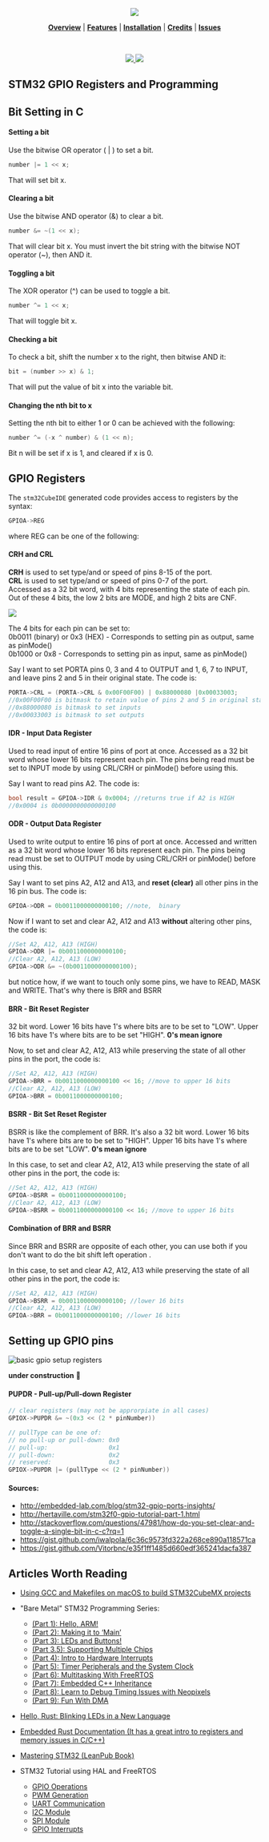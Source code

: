 <p align="center">
  <a name="brand" href="#">
    <img src="images/nucleo_board_layout.png">
  </a>
</p>

<p align="center">
  <b><a href="#overview">Overview</a></b>
  |
  <b><a href="#features">Features</a></b>
  |
  <b><a href="#installation">Installation</a></b>
  |
  <b><a href="#credits">Credits</a></b>
  |
  <b><a href="#issues">Issues</a></b>
</p>

<br>

<p align="center">
  <!-- <a href="https://sqlast.herokuapp.com/"> 
    <img src="https://sqlast.herokuapp.com/badge.svg" alt=" "> 
  </a> -->
  <!-- <a href="https://travis-ci.org/jdrew1303/sqlgenerate"> 
    <img src="https://img.shields.io/travis/jdrew1303/sqlgenerate.svg?style=flat-square" alt=" "> 
  </a> -->
  <!-- <a href="./LICENSE"> 
    <img src="http://img.shields.io/badge/license-MIT-blue.svg?style=flat-square" alt=" "> 
  </a> -->
  <a href=""> 
    <img src="https://img.shields.io/badge/platform-C%20%7C%20Cpp%20%7C%20Lua-808080.svg?style=flat-square" alt=" "> 
  </a>
  <a href=""> 
    <img src="https://img.shields.io/badge/documentation-below-green.svg?style=flat-square" alt=" "> 
  </a>
</p>

## STM32 GPIO Registers and Programming


## Bit Setting in C

#### Setting a bit

Use the bitwise OR operator ( | ) to set a bit.
``` c
number |= 1 << x;
```
That will set bit x.

#### Clearing a bit

Use the bitwise AND operator (&) to clear a bit.
``` c
number &= ~(1 << x);
```
That will clear bit x. You must invert the bit string with the bitwise NOT operator (~), then AND it.

#### Toggling a bit

The XOR operator (^) can be used to toggle a bit.<br>
``` c
number ^= 1 << x;
```
That will toggle bit x.

#### Checking a bit

To check a bit, shift the number x to the right, then bitwise AND it:
``` c
bit = (number >> x) & 1;
```
That will put the value of bit x into the variable bit.

#### Changing the nth bit to x

Setting the nth bit to either 1 or 0 can be achieved with the following:

```c
number ^= (-x ^ number) & (1 << n);
```
Bit n will be set if x is 1, and cleared if x is 0.

## GPIO Registers

The `stm32CubeIDE` generated code provides access to registers by the syntax:

```cpp
GPIOA->REG
```
where REG can be one of the following:

#### CRH and CRL

**CRH** is used to set type/and or speed of pins 8-15 of the port. <br>
**CRL** is used to set type/and or speed of pins 0-7 of the port. <br>
Accessed as a 32 bit word, with 4 bits representing the state of each pin. Out of these 4 bits, the low 2 bits are MODE, and high 2 bits are CNF.

![](images/chr_crl_registers.png)

The 4 bits for each pin can be set to:  
0b0011 (binary) or 0x3 (HEX) - Corresponds to setting pin as output, same as pinMode()  
0b1000  or 0x8 - Corresponds to setting pin as input, same as pinMode()

Say I want to set PORTA pins 0, 3 and 4 to OUTPUT and 1, 6, 7 to INPUT, and leave pins 2 and 5 in their original state. The code is:
```cpp
PORTA->CRL = (PORTA->CRL & 0x00F00F00) | 0x88000080 |0x00033003;
//0x00F00F00 is bitmask to retain value of pins 2 and 5 in original state
//0x88000080 is bitmask to set inputs
//0x00033003 is bitmask to set outputs
```

#### IDR - Input Data Register
Used to read input of entire 16 pins of port at once. Accessed as a 32 bit word whose lower 16 bits represent each pin.
The pins being read must be set to INPUT mode by using CRL/CRH or pinMode() before using this.

Say I want to read pins A2. The code is:
```cpp
bool result = GPIOA->IDR & 0x0004; //returns true if A2 is HIGH
//0x0004 is 0b0000000000000100
```

#### ODR - Output Data Register
Used to write output to entire 16 pins of port at once. Accessed and written as a 32 bit word whose lower 16 bits represent each pin.
The pins being read must be set to OUTPUT mode by using CRL/CRH or pinMode() before using this.

Say I want to set pins A2, A12 and A13, and **reset (clear)** all other pins in the 16 pin bus. The code is:
```cpp
GPIOA->ODR = 0b0011000000000100; //note,  binary
```

Now if I want to set and clear A2, A12 and A13 **without** altering other pins, the code is:

```cpp
//Set A2, A12, A13 (HIGH)
GPIOA->ODR |= 0b0011000000000100;
//Clear A2, A12, A13 (LOW)
GPIOA->ODR &= ~(0b0011000000000100);
```

but notice how, if we want to touch only some pins, we have to READ, MASK and WRITE. That's why there is BRR and BSRR

#### BRR - Bit Reset Register
32 bit word. Lower 16 bits have 1's where bits are to be set to "LOW". Upper 16 bits have 1's where bits are to be set "HIGH".
**0's mean ignore**

Now, to set and clear A2, A12, A13 while preserving the state of all other pins in the port, the code is:

```cpp
//Set A2, A12, A13 (HIGH)
GPIOA->BRR = 0b0011000000000100 << 16; //move to upper 16 bits
//Clear A2, A12, A13 (LOW)
GPIOA->BRR = 0b0011000000000100;
```

#### BSRR - Bit Set Reset Register

BSRR is like the complement of BRR. It's also a 32 bit word. Lower 16 bits have 1's where bits are to be set to "HIGH". Upper 16 bits have 1's where bits are to be set "LOW".
**0's mean ignore**

In this case, to set and clear A2, A12, A13 while preserving the state of all other pins in the port, the code is:

```cpp
//Set A2, A12, A13 (HIGH)
GPIOA->BSRR = 0b0011000000000100;
//Clear A2, A12, A13 (LOW)
GPIOA->BSRR = 0b0011000000000100 << 16; //move to upper 16 bits
```

#### Combination of BRR and BSRR

Since BRR and BSRR are opposite of each other, you can use both if you don't want to do the bit shift left operation .

In this case, to set and clear A2, A12, A13 while preserving the state of all other pins in the port, the code is:

```cpp
//Set A2, A12, A13 (HIGH)
GPIOA->BSRR = 0b0011000000000100; //lower 16 bits
//Clear A2, A12, A13 (LOW)
GPIOA->BRR = 0b0011000000000100; //lower 16 bits
```

## Setting up GPIO pins

![basic gpio setup registers](images/gpio_setup_registers.png)

__under construction__ 🙈

#### PUPDR - Pull-up/Pull-down Register

```cpp
// clear registers (may not be approrpiate in all cases)
GPIOX->PUPDR &= ~(0x3 << (2 * pinNumber))

// pullType can be one of:
// no pull-up or pull-down: 0x0
// pull-up:                 0x1
// pull-down:               0x2
// reserved:                0x3
GPIOX->PUPDR |= (pullType << (2 * pinNumber))
```

#### Sources:  
* http://embedded-lab.com/blog/stm32-gpio-ports-insights/  
* http://hertaville.com/stm32f0-gpio-tutorial-part-1.html
* http://stackoverflow.com/questions/47981/how-do-you-set-clear-and-toggle-a-single-bit-in-c-c?rq=1
* https://gist.github.com/iwalpola/6c36c9573fd322a268ce890a118571ca
* https://gist.github.com/Vitorbnc/e35f1ff1485d660edf365241dacfa387

## Articles Worth Reading

* [Using GCC and Makefiles on macOS to build STM32CubeMX projects](https://github.com/glegrain/STM32-with-macOS)
* "Bare Metal" STM32 Programming Series:
    * [(Part 1): Hello, ARM!](https://vivonomicon.com/2018/04/02/bare-metal-stm32-programming-part-1-hello-arm/)
    * [(Part 2): Making it to ‘Main’](https://vivonomicon.com/2018/04/20/bare-metal-stm32-programming-part-2-making-it-to-main/)
    * [(Part 3): LEDs and Buttons!](https://vivonomicon.com/2018/04/22/bare-metal-stm32-programming-part-3-leds-and-buttons/)
    * [(Part 3.5): Supporting Multiple Chips](https://vivonomicon.com/2018/04/25/bare-metal-stm32-programming-part-3-5-supporting-multiple-chips/)
    * [(Part 4): Intro to Hardware Interrupts](https://vivonomicon.com/2018/04/28/bare-metal-stm32-programming-part-4-intro-to-hardware-interrupts/)
    * [(Part 5): Timer Peripherals and the System Clock](https://vivonomicon.com/2018/05/20/bare-metal-stm32-programming-part-5-timer-peripherals-and-the-system-clock/)
    * [(Part 6): Multitasking With FreeRTOS](https://vivonomicon.com/2018/08/23/bare-metal-stm32-programming-part-6-multitasking-with-freertos/)
    * [(Part 7): Embedded C++ Inheritance](https://vivonomicon.com/2018/09/05/bare-metal-stm32-programming-part-7-embedded-c-inheritance/)
    * [(Part 8): Learn to Debug Timing Issues with Neopixels](https://vivonomicon.com/2018/12/28/bare-metal-stm32-programming-part-8-learn-to-debug-timing-issues-with-neopixels/)
    * [(Part 9): Fun With DMA](https://vivonomicon.com/2019/07/05/bare-metal-stm32-programming-part-9-dma-megamix/)

* [Hello, Rust: Blinking LEDs in a New Language](https://vivonomicon.com/2019/05/23/hello-rust-blinking-leds-in-a-new-language/)
* [Embedded Rust Documentation (It has a great intro to registers and memory issues in C/C++)](https://docs.rust-embedded.org/discovery/index.html)
* [Mastering STM32 (LeanPub Book)](https://leanpub.com/mastering-stm32)
* STM32 Tutorial using HAL and FreeRTOS
    * [GPIO Operations](docs/tutorial_01_gpio_operations.pdf)
    * [PWM Generation](docs/tutorial_02_pwm_generation.pdf)
    * [UART Communication](docs/tutorial_03_uart_communication)
    * [I2C Module](docs/tutorial_04_i2c_module_pca9685.pdf)
    * [SPI Module](docs/tutorial_06_spi_module_74hc595.pdf)
    * [GPIO Interrupts](docs/tutorial_07_gpio_interrupts_exti.pdf)